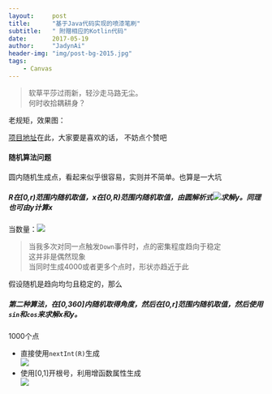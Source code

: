 ```yaml
---
layout:     post
title:      "基于Java代码实现的喷漆笔刷"
subtitle:   " 附赠相应的Kotlin代码"
date:       2017-05-19
author:     "JadynAi"
header-img: "img/post-bg-2015.jpg"
tags:
    - Canvas
---
```


> 软草平莎过雨新，轻沙走马路无尘。<br>何时收拾耦耕身？

老规矩，效果图：

[项目地址]()在此，大家要是喜欢的话， 不妨点个赞吧

#### 随机算法问题

圆内随机生成点，看起来似乎很容易，实则并不简单。也算是一大坑<br>

##### R在[0,r)范围内随机取值，x在[0,R)范围内随机取值，由圆解析式![](https://images0.cnblogs.com/blog/517264/201410/142127248732998.png)求解y。同理也可由y计算x

当数量：![](https://wx1.sinaimg.cn/mw690/a28b91d8gy1frkg97p9dmj20bg0a83yp.jpg)

>当我多次对同一点触发`Down`事件时，点的密集程度趋向于稳定<br>这并非是偶然现象<br>当同时生成4000或者更多个点时，形状亦趋近于此

假设随机是趋向均匀且稳定的，那么


##### 第二种算法，在[0,360]内随机取得角度，然后在[0,r]范围内随机取值，然后使用`sin`和`cos`来求解x和y。

1000个点

- 直接使用`nextInt(R)`生成<br>
![](https://wx2.sinaimg.cn/mw690/a28b91d8gy1frkiz6hhn9j204q04qaa4.jpg)
- 使用[0,1]开根号，利用增函数属性生成<br>
![](https://wx4.sinaimg.cn/mw690/a28b91d8gy1frkiz6hp88j204p04pglp.jpg)
